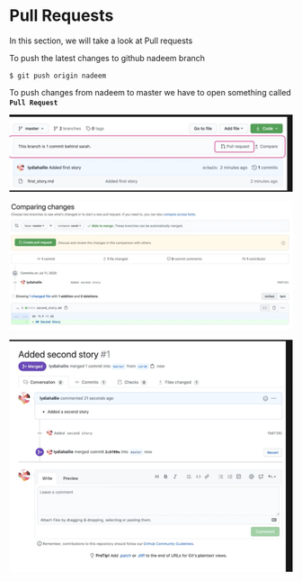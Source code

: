 # Pull Requests

   
In this section, we will take a look at Pull requests


To push the latest changes to github nadeem branch
```
$ git push origin nadeem
```

To push changes from nadeem to master we have to open something called **`Pull Request`**

  ![pull1](../../images/pull1.PNG)

  ![pull2](../../images/pull2.PNG)

  ![pull3](../../images/pull3.PNG)
  



